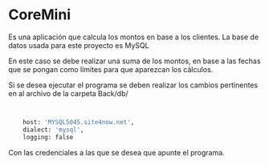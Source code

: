 # CoreMini

Es una aplicación que calcula los montos en base a los clientes. 
La base de datos usada para este proyecto es MySQL

En este caso se debe realizar una suma de los montos, en base a las fechas que se pongan como límites para que aparezcan los cálculos. 

Si se desea ejecutar el programa se deben realizar los cambios pertinentes en al archivo de la carpeta Back/db/ 

```python


    host: 'MYSQL5045.site4now.net',
    dialect: 'mysql',
    logging: false

```
Con las credenciales a las que se desea que apunte el programa.
